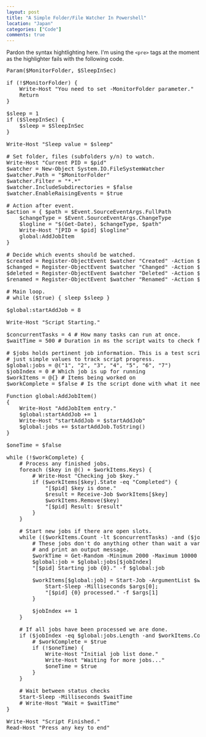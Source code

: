 ```yaml
---
layout: post
title: "A Simple Folder/File Watcher In Powershell"
location: "Japan"
categories: ["Code"]
comments: true
---
```


Pardon the syntax hightlighting here. I'm using the `<pre>` tags at the moment as the highlighter fails with the following code.

<pre>
Param($MonitorFolder, $SleepInSec)

if (!$MonitorFolder) {
    Write-Host "You need to set -MonitorFolder parameter."
    Return
}

$sleep = 1
if ($SleepInSec) {
    $sleep = $SleepInSec
}

Write-Host "Sleep value = $sleep"

# Set folder, files (subfolders y/n) to watch.
Write-Host "Current PID = $pid"
$watcher = New-Object System.IO.FileSystemWatcher
$watcher.Path = "$MonitorFolder"
$watcher.Filter = "*.*"
$watcher.IncludeSubdirectories = $false
$watcher.EnableRaisingEvents = $true

# Action after event.
$action = { $path = $Event.SourceEventArgs.FullPath
    $changeType = $Event.SourceEventArgs.ChangeType
    $logline = "$(Get-Date), $changeType, $path"
    Write-Host "[PID = $pid] $logline"
    global:AddJobItem
}

# Decide which events should be watched.
$created = Register-ObjectEvent $watcher "Created" -Action $action
$changed = Register-ObjectEvent $watcher "Changed" -Action $action
$deleted = Register-ObjectEvent $watcher "Deleted" -Action $action
$renamed = Register-ObjectEvent $watcher "Renamed" -Action $action

# Main loop.
# while ($true) { sleep $sleep }

$global:startAddJob = 8

Write-Host "Script Starting."

$concurrentTasks = 4 # How many tasks can run at once.
$waitTime = 500 # Duration in ms the script waits to check for job status changes.

# $jobs holds pertinent job information. This is a test script so these are
# just simple values to track script progress.
$global:jobs = @("1", "2", "3", "4", "5", "6", "7")
$jobIndex = 0 # Which job is up for running
$workItems = @{} # Items being worked on
$workComplete = $false # Is the script done with what it needs to do?

Function global:AddJobItem()
{
    Write-Host "AddJobItem entry."
    $global:startAddJob += 1
    Write-Host "startAddJob = $startAddJob"
    $global:jobs += $startAddJob.ToString()
}

$oneTime = $false

while (!$workComplete) {
    # Process any finished jobs.
    foreach ($key in @() + $workItems.Keys) {
        # Write-Host "Checking job $key."
        if ($workItems[$key].State -eq "Completed") {
            "[$pid] $key is done."
            $result = Receive-Job $workItems[$key]
            $workItems.Remove($key)
            "[$pid] Result: $result"
        }
    }
    
    # Start new jobs if there are open slots.
    while (($workItems.Count -lt $concurrentTasks) -and ($jobIndex -lt $global:jobs.Length)) {
        # These jobs don't do anything other than wait a variable amount of time
        # and print an output message.
        $workTime = Get-Random -Minimum 2000 -Maximum 10000
        $global:job = $global:jobs[$jobIndex]
        "[$pid] Starting job {0}." -f $global:job
        
        $workItems[$global:job] = Start-Job -ArgumentList $workTime, $global:job -ScriptBlock {
            Start-Sleep -Milliseconds $args[0];
            "[$pid] {0} processed." -f $args[1]
        }
        
        $jobIndex += 1
    }
    
    # If all jobs have been processed we are done.
    if ($jobIndex -eq $global:jobs.Length -and $workItems.Count -eq 0) {
        # $workComplete = $true
        if (!$oneTime) {
            Write-Host "Initial job list done."
            Write-Host "Waiting for more jobs..."
            $oneTime = $true
        }
    }
    
    # Wait between status checks
    Start-Sleep -Milliseconds $waitTime
    # Write-Host "Wait = $waitTime"
}

Write-Host "Script Finished."
Read-Host "Press any key to end"
</pre>
